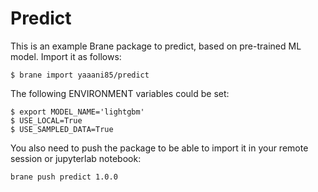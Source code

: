 # Predict

This is an example Brane package to predict, based on pre-trained ML model. Import it as follows:

```shell
$ brane import yaaani85/predict
```

The following ENVIRONMENT variables could be set: 

```shell
$ export MODEL_NAME='lightgbm' 
$ USE_LOCAL=True 
$ USE_SAMPLED_DATA=True
```

You also need to push the package to be able to import it in your remote session or jupyterlab notebook:
```shell
brane push predict 1.0.0
```

